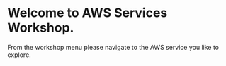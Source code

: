 # Welcome to AWS Services Workshop.

From the workshop menu please navigate to the AWS service you like to explore.



